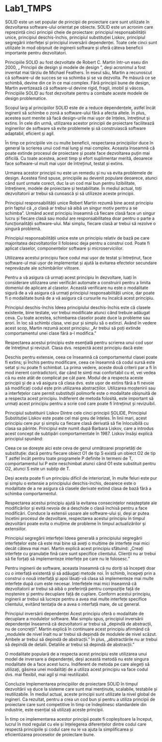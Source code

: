 # Lab1_TMPS
SOLID este un set popular de principii de proiectare care sunt utilizate în dezvoltarea software-ului orientat pe obiecte. SOLID este un acronim care reprezintă cinci principii cheie de proiectare: principiul responsabilității unice, principiul deschis-închis, principiul substituției Liskov, principiul segregării interfeței și principiul inversării dependenței. Toate cele cinci sunt utilizate în mod obișnuit de inginerii software și oferă câteva beneficii importante pentru dezvoltatori.

Principiile SOLID au fost dezvoltate de Robert C. Martin într-un eseu din 2000, „ Principii de design și modele de design ”, deși acronimul a fost inventat mai târziu de Michael Feathers. În eseul său, Martin a recunoscut că software-ul de succes se va schimba și se va dezvolta. Pe măsură ce se schimbă, devine din ce în ce mai complex. Fără principii bune de design, Martin avertizează că software-ul devine rigid, fragil, imobil și vâscos. Principiile SOLID au fost dezvoltate pentru a combate aceste modele de design problematice.

Scopul larg al principiilor SOLID este de a reduce dependențele, astfel încât inginerii să schimbe o zonă a software-ului fără a afecta altele. În plus, acestea sunt menite să facă design-urile mai ușor de înțeles, întreținut și extins. În cele din urmă, utilizarea acestor principii de proiectare facilitează inginerilor de software să evite problemele și să construiască software adaptabil, eficient și agil.

În timp ce principiile vin cu multe beneficii, respectarea principiilor duce în general la scrierea unui cod mai lung și mai complex. Aceasta înseamnă că poate extinde procesul de proiectare și poate face dezvoltarea puțin mai dificilă. Cu toate acestea, acest timp și efort suplimentar merită, deoarece face software-ul mult mai ușor de întreținut, testat și extins.

Urmarea acestor principii nu este un remediu și nu va evita problemele de design. Acestea fiind spuse, principiile au devenit populare deoarece, atunci când sunt urmate corect, duc la un cod mai bun pentru lizibilitate, întreținere, modele de proiectare și testabilitate. În mediul actual, toți dezvoltatorii ar trebui să cunoască și să utilizeze aceste principii.

Principiul responsabilității unice
Robert Martin rezumă bine acest principiu prin faptul că „o clasă ar trebui să aibă un singur motiv pentru a se schimba”. Urmând acest principiu înseamnă că fiecare clasă face un singur lucru și fiecare clasă sau modul are responsabilitatea doar pentru o parte a funcționalității software-ului. Mai simplu, fiecare clasă ar trebui să rezolve o singură problemă.

Principiul responsabilității unice este un principiu relativ de bază pe care majoritatea dezvoltatorilor îl folosesc deja pentru a construi cod. Poate fi aplicat claselor, componentelor software și microserviciilor.

Utilizarea acestui principiu face codul mai ușor de testat și întreținut, face software-ul mai ușor de implementat și ajută la evitarea efectelor secundare neprevăzute ale schimbărilor viitoare.

Pentru a vă asigura că urmați acest principiu în dezvoltare, luați în considerare utilizarea unei verificări automate a construirii pentru a limita domeniul de aplicare al claselor. Această verificare nu este o modalitate sigură de a vă asigura că urmați principiul responsabilității unice, dar poate fi o modalitate bună de a vă asigura că cursurile nu încalcă acest principiu.

Principiul deschis-închis
Ideea principiului deschis-închis este că clasele existente, bine testate, vor trebui modificate atunci când trebuie adăugat ceva. Cu toate acestea, schimbarea claselor poate duce la probleme sau erori. În loc să schimbi clasa, vrei pur și simplu să o extinzi. Având în vedere acest scop, Martin rezumă acest principiu: „Ar trebui să poți extinde comportamentul unei clase fără a-l modifica.”

Respectarea acestui principiu este esențială pentru scrierea unui cod ușor de întreținut și revizuit. Clasa dvs. respectă acest principiu dacă este:

Deschis pentru extensie, ceea ce înseamnă că comportamentul clasei poate fi extins; și
Închis pentru modificare, ceea ce înseamnă că codul sursă este setat și nu poate fi schimbat.
La prima vedere, aceste două criterii par a fi în mod inerent contradictorii, dar când te simți mai confortabil cu el, vei vedea că nu este atât de complicat pe cât pare. Modul de a respecta aceste principii și de a vă asigura că clasa dvs. este ușor de extins fără a fi nevoie să modificați codul este prin utilizarea abstracțiilor. Utilizarea moștenirii sau a interfețelor care permit substituții polimorfe este o modalitate obișnuită de a respecta acest principiu. Indiferent de metoda folosită, este important să urmați acest principiu pentru a scrie cod care poate fi întreținut și revizuibil.

Principiul substituirii Liskov
Dintre cele cinci principii SOLIDE, Principiul Substituției Liskov este poate cel mai greu de înțeles. În linii mari, acest principiu cere pur și simplu ca fiecare clasă derivată să fie înlocuibilă cu clasa sa părinte. Principiul este numit după Barbara Liskov, care a introdus acest concept de subtipări comportamentale în 1987. Liskov însăși explică principiul spunând:

Ceea ce se dorește aici este ceva de genul următoarei proprietăți de substituție: dacă pentru fiecare obiect O1 de tip S există un obiect O2 de tip T astfel încât pentru toate programele P definite în termeni de T, comportamentul lui P este neschimbat atunci când O1 este substituit pentru O2, atunci S este un subtip de T.

Deși acesta poate fi un principiu dificil de interiorizat, în multe feluri este pur și simplu o extensie a principiului deschis-închis, deoarece este o modalitate de a ne asigura că clasele derivate extind clasa de bază fără a schimba comportamentul.

Respectarea acestui principiu ajută la evitarea consecințelor neașteptate ale modificărilor și evită nevoia de a deschide o clasă închisă pentru a face modificări. Conduce la extensii ușoare ale software-ului și, deși ar putea încetini procesul de dezvoltare, respectarea acestui principiu în timpul dezvoltării poate evita o mulțime de probleme în timpul actualizărilor și extensiilor.

Principiul segregării interfeței
Ideea generală a principiului segregării interfețelor este că este mai bine să aveți o mulțime de interfețe mai mici decât câteva mai mari. Martin explică acest principiu sfătuind: „Creați interfețe cu granulație fină care sunt specifice clientului. Clienții nu ar trebui să fie forțați să implementeze interfețe pe care nu le folosesc.”

Pentru inginerii de software, aceasta înseamnă că nu doriți să începeți doar cu o interfață existentă și să adăugați metode noi. În schimb, începeți prin a construi o nouă interfață și apoi lăsați-vă clasa să implementeze mai multe interfețe după cum este necesar. Interfețele mai mici înseamnă că dezvoltatorii ar trebui să aibă o preferință pentru compoziție față de moștenire și pentru decuplare față de cuplare. Conform acestui principiu, inginerii ar trebui să lucreze pentru a avea mai multe interfețe specifice clientului, evitând tentația de a avea o interfață mare, de uz general.

Principiul inversării dependenței
Acest principiu oferă o modalitate de decuplare a modulelor software. Mai simplu spus, principiul inversării dependenței înseamnă că dezvoltatorii ar trebui să „depindă de abstracții, nu de concreții”. Martin explică în continuare acest principiu afirmând că „modulele de nivel înalt nu ar trebui să depindă de modulele de nivel scăzut. Ambele ar trebui să depindă de abstracții.” În plus, „abstractările nu ar trebui să depindă de detalii. Detaliile ar trebui să depindă de abstracții.”

O modalitate populară de a respecta acest principiu este utilizarea unui model de inversare a dependenței, deși această metodă nu este singura modalitate de a face acest lucru. Indiferent de metoda pe care alegeți să utilizați, găsirea unei modalități de a utiliza acest principiu va face codul dvs. mai flexibil, mai agil și mai reutilizabil.

Concluzie
Implementarea principiilor de proiectare SOLID în timpul dezvoltării va duce la sisteme care sunt mai menținute, scalabile, testabile și reutilizabile. În mediul actual, aceste principii sunt utilizate la nivel global de ingineri. Ca rezultat, pentru a crea un cod bun și pentru a utiliza principii de proiectare care sunt competitive în timp ce îndeplinesc standardele din industrie, este esențial să utilizați aceste principii.

În timp ce implementarea acestor principii poate fi copleșitoare la început, lucrul în mod regulat cu ele și înțelegerea diferențelor dintre codul care respectă principiile și codul care nu le va ajuta la simplificarea și eficientizarea proceselor de proiectare bune.
